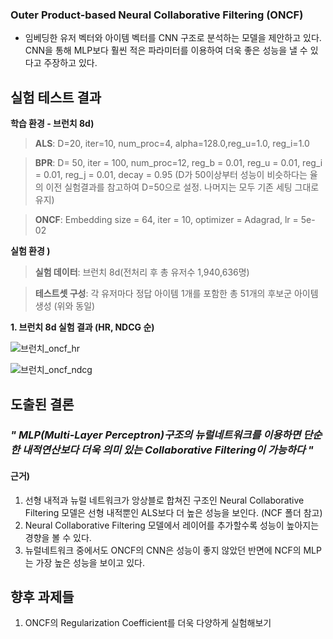  ### Outer Product-based Neural Collaborative Filtering (ONCF)
* 임베딩한 유저 벡터와 아이템 벡터를 CNN 구조로 분석하는 모델을 제안하고 있다. CNN을 통해 MLP보다 훨씬 적은 파라미터를 이용하여 더욱 좋은 성능을 낼 수 있다고 주장하고 있다.

## 실험 테스트 결과

**학습 환경 - 브런치 8d)**
>**ALS**: D=20, iter=10, num_proc=4, alpha=128.0,reg_u=1.0, reg_i=1.0

>**BPR**: D= 50, iter = 100, num_proc=12, reg_b = 0.01, reg_u = 0.01, reg_i = 0.01, reg_j = 0.01, decay = 0.95 (D가 50이상부터 성능이 비슷하다는 율의 이전 실험결과를 참고하여 D=50으로 설정. 나머지는 모두 기존 세팅 그대로 유지)

>**ONCF**: Embedding size = 64, iter = 10, optimizer = Adagrad, lr = 5e-02

**실험 환경 )**
>**실험 데이터**: 브런치 8d(전처리 후 총 유저수 1,940,636명)

>**테스트셋 구성**: 각 유저마다 정답 아이템 1개를 포함한 총 51개의 후보군 아이템 생성 (위와 동일)


**1. 브런치 8d 실험 결과 (HR, NDCG 순)**

![브런치_oncf_hr](https://user-images.githubusercontent.com/36473249/63907704-6cedcc80-ca57-11e9-8c57-7f659dbea52c.png)

![브런치_oncf_ndcg](https://user-images.githubusercontent.com/36473249/63907705-6cedcc80-ca57-11e9-946e-4d4e7c95d002.png)



## 도출된 결론

### **_" MLP(Multi-Layer Perceptron)구조의 뉴럴네트워크를 이용하면 단순한 내적연산보다 더욱 의미 있는 Collaborative Filtering이 가능하다 "_**

#### 근거)
1. 선형 내적과 뉴럴 네트워크가 앙상블로 합쳐진 구조인 Neural Collaborative Filtering 모델은 선형 내적뿐인 ALS보다 더 높은 성능을 보인다. (NCF 폴더 참고)
2. Neural Collaborative Filtering 모델에서 레이어를 추가할수록 성능이 높아지는 경향을 볼 수 있다.
3. 뉴럴네트워크 중에서도 ONCF의 CNN은 성능이 좋지 않았던 반면에 NCF의 MLP는 가장 높은 성능을 보이고 있다.


## 향후 과제들

1. ONCF의 Regularization Coefficient를 더욱 다양하게 실험해보기
